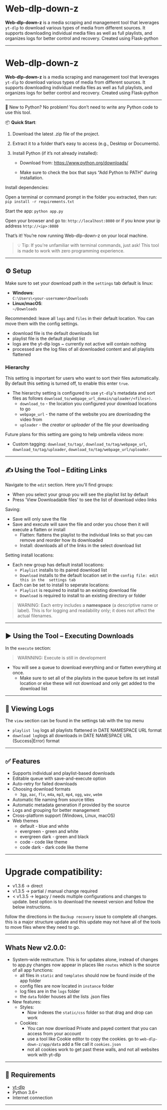 # Web-dlp-down-z

**Web-dlp-down-z** is a media scraping and management tool that leverages `yt-dlp` to download 
various types of media from different sources. It supports downloading individual media files as
well as full playlists, and organizes logs for better control and recovery. Created using Flask-python

---

# Web-dlp-down-z

**Web-dlp-down-z** is a media scraping and management tool that leverages `yt-dlp` to download 
various types of media from different sources. It supports downloading individual media files as
well as full playlists, and organizes logs for better control and recovery. Created using Flask-python

---

🐍 New to Python?
No problem! You don’t need to write any Python code to use this tool.

📦 **Quick Start**:
1. Download the latest .zip file of the project.

2. Extract it to a folder that’s easy to access (e.g., Desktop or Documents).

3. Install Python (if it’s not already installed):

   - Download from: https://www.python.org/downloads/

   - Make sure to check the box that says “Add Python to PATH” during installation.

Install dependencies:

Open a terminal or command prompt in the folder you extracted, then run:
`pip install -r requirements.txt`

Start the app:
`python app.py`

Open your browser and go to:
`http://localhost:8080` or if you know your ip address `http://<ip>:8080`

That’s it! You’re now running Web-dlp-down-z on your local machine.

>💡 Tip: If you're unfamiliar with terminal commands, just ask! This tool is made to work with zero programming experience.
---

## ⚙️ Setup

Make sure to set your download path in the `settings` tab default is linux:
- **Windows**:  
  `C:\Users\<your-username>\Downloads`
- **Linux/macOS**:  
  `~/Downloads`

Recommended: leave all `logs` and `files` in their default location. You can move them with the config settings.
- download file is the default downloads list
- playlist file is the default playlist list
- logs are the yt-dlp logs ~ currently not active will contain nothing
- processed are the log files of all downloaded content and all playlists flattened

### Hierarchy
This setting is important for users who want to sort their files automatically. By default this setting is turned off, to enable this enter `true`.
- The hierarchy setting is configured to use `yt-dlp`'s metadata and sort files as follows `download_to/webpage_url_domain/uploader/<files>)`.
  - `download_to` - the location you configured your download locations to go
  - `webpage_url` - the name of the website you are downloading the video from
  - `uploader` - the *creator* or *uploader* of the file your downloading

Future plans for this setting are going to help umbrella videos more:
- Custom tagging: `download_to/tag/`, `download_to/tag/webpage_url`, `download_to/tag/uploader`,  `download_to/tag/webpage_url/uploader`.   

---

## ✍️ Using the Tool – Editing Links

Navigate to the `edit` section. Here you'll find groups:
- When you select your group you will see the playlist list by default
- Press 'View Downloadable files' to see the list of download video links

Saving:
- Save will only save the file
- Save and execute will save the file and order you chose then it will execute a flatten or install
  - Flatten: flattens the playlist to the individual links so that you can remove and reorder how its downloaded
  - Install: downloads all of the links in the select download list

Setting install locations:
- Each new group has default install locations:
  - `Playlist` installs to its paired download list
  - `Download` installs to the default location set in the `config file: edit this in the  settings tab`
- Each can be set to install to seperate locations:
  - `Playlist` is required to install to an existing download file
  - `Download` is required to install to an existing directory or folder
> WARNING: Each entry includes a **namespace** (a descriptive name or label). This is for logging and readability only; it does not affect the actual filenames.

---

## ▶️ Using the Tool – Executing Downloads

In the `execute` section:
>WARNNING: Execute is still in development
- You will see a queue to download everything and or flatten everything at once.
  - Make sure to set all of the playlists in the queue before its set install location or else these will not download and only get added to the download list
---

## 📄 Viewing Logs

The `view` section can be found in the settings tab with the top menu
- `playlist log` logs all playlists flattened in DATE NAMESPACE URL format
- `download log`logs all downloads in DATE NAMESPACE URL (Success|Error) format
---

## ✅ Features

- Supports individual and playlist-based downloads
- Editable queue with save-and-execute option
- Auto-retry for failed downloads
- Choosing download formats
  - `3gp`, `aac`, `flv`, `m4a`, `mp3`, `mp4`, `ogg`, `wav`, `webm`
- Automatic file naming from source titles
- Automatic metadata generation if provided by the source
- Logs and grouping for better management
- Cross-platform support (Windows, Linux, macOS)
- Web themes
  - default - blue and white
  - evergreen - green and white
  - evergreen dark - green and black
  - code - code like theme
  - code dark - dark code like theme

---

# Upgrade compatibility:
- v1.3.6 → direct
- v1.3.5 → partial / manual change required
- < v1.3.5 → legacy / needs multiple configurations and changes to update. best option is to download the newest version and follow the below instructions.

follow the directions in the `Backup recovery` issue to complete all changes.
this is a major structure update and this update may not have all of the tools to move files where they need to go.

---

## Whats New v2.0.0:

- System-wide restructure. This is for updates alone, instead of changes to app.py changes now appear in places like `routes` which is the source of all app functions:
  - all files in `static` and `templates` should now be found inside of the app folder
  - config files are now located in `instance` folder
  - log files are in the `logs` folder
  - the `data` folder houses all the lists .json files
- New features:
  - Styles:
    - Now indexes the `static/css` folder so that drag and drop can work
  - Cookies:
    - You can now download Private and payed content that you can access from your account
    - use a tool like Cookie editor to copy the cookies. go to `web-dlp-down-z/app/data` add a file call it `cookies.json`
    - not all cookies work to get past these walls, and not all websites work with yt-dlp
---

## 📌 Requirements

- [yt-dlp](https://github.com/yt-dlp/yt-dlp)
- Python 3.6+
- Internet connection

---